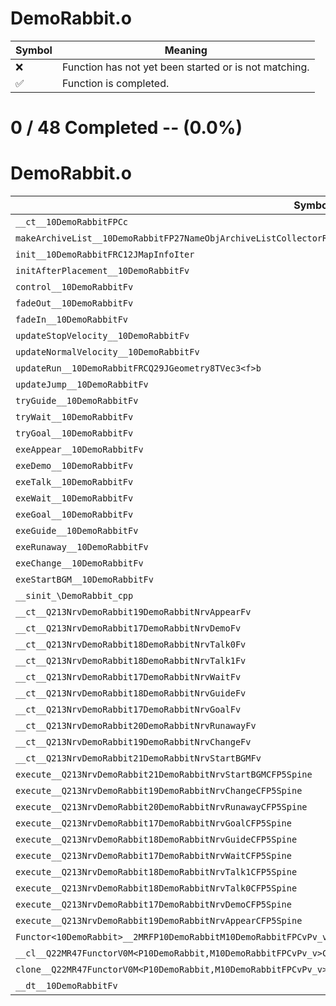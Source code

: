 # DemoRabbit.o
| Symbol | Meaning 
| ------------- | ------------- 
| :x: | Function has not yet been started or is not matching. 
| :white_check_mark: | Function is completed. 


# 0 / 48 Completed -- (0.0%)
# DemoRabbit.o
| Symbol | Decompiled? |
| ------------- | ------------- |
| `__ct__10DemoRabbitFPCc` | :x: |
| `makeArchiveList__10DemoRabbitFP27NameObjArchiveListCollectorRC12JMapInfoIter` | :x: |
| `init__10DemoRabbitFRC12JMapInfoIter` | :x: |
| `initAfterPlacement__10DemoRabbitFv` | :x: |
| `control__10DemoRabbitFv` | :x: |
| `fadeOut__10DemoRabbitFv` | :x: |
| `fadeIn__10DemoRabbitFv` | :x: |
| `updateStopVelocity__10DemoRabbitFv` | :x: |
| `updateNormalVelocity__10DemoRabbitFv` | :x: |
| `updateRun__10DemoRabbitFRCQ29JGeometry8TVec3<f>b` | :x: |
| `updateJump__10DemoRabbitFv` | :x: |
| `tryGuide__10DemoRabbitFv` | :x: |
| `tryWait__10DemoRabbitFv` | :x: |
| `tryGoal__10DemoRabbitFv` | :x: |
| `exeAppear__10DemoRabbitFv` | :x: |
| `exeDemo__10DemoRabbitFv` | :x: |
| `exeTalk__10DemoRabbitFv` | :x: |
| `exeWait__10DemoRabbitFv` | :x: |
| `exeGoal__10DemoRabbitFv` | :x: |
| `exeGuide__10DemoRabbitFv` | :x: |
| `exeRunaway__10DemoRabbitFv` | :x: |
| `exeChange__10DemoRabbitFv` | :x: |
| `exeStartBGM__10DemoRabbitFv` | :x: |
| `__sinit_\DemoRabbit_cpp` | :x: |
| `__ct__Q213NrvDemoRabbit19DemoRabbitNrvAppearFv` | :x: |
| `__ct__Q213NrvDemoRabbit17DemoRabbitNrvDemoFv` | :x: |
| `__ct__Q213NrvDemoRabbit18DemoRabbitNrvTalk0Fv` | :x: |
| `__ct__Q213NrvDemoRabbit18DemoRabbitNrvTalk1Fv` | :x: |
| `__ct__Q213NrvDemoRabbit17DemoRabbitNrvWaitFv` | :x: |
| `__ct__Q213NrvDemoRabbit18DemoRabbitNrvGuideFv` | :x: |
| `__ct__Q213NrvDemoRabbit17DemoRabbitNrvGoalFv` | :x: |
| `__ct__Q213NrvDemoRabbit20DemoRabbitNrvRunawayFv` | :x: |
| `__ct__Q213NrvDemoRabbit19DemoRabbitNrvChangeFv` | :x: |
| `__ct__Q213NrvDemoRabbit21DemoRabbitNrvStartBGMFv` | :x: |
| `execute__Q213NrvDemoRabbit21DemoRabbitNrvStartBGMCFP5Spine` | :x: |
| `execute__Q213NrvDemoRabbit19DemoRabbitNrvChangeCFP5Spine` | :x: |
| `execute__Q213NrvDemoRabbit20DemoRabbitNrvRunawayCFP5Spine` | :x: |
| `execute__Q213NrvDemoRabbit17DemoRabbitNrvGoalCFP5Spine` | :x: |
| `execute__Q213NrvDemoRabbit18DemoRabbitNrvGuideCFP5Spine` | :x: |
| `execute__Q213NrvDemoRabbit17DemoRabbitNrvWaitCFP5Spine` | :x: |
| `execute__Q213NrvDemoRabbit18DemoRabbitNrvTalk1CFP5Spine` | :x: |
| `execute__Q213NrvDemoRabbit18DemoRabbitNrvTalk0CFP5Spine` | :x: |
| `execute__Q213NrvDemoRabbit17DemoRabbitNrvDemoCFP5Spine` | :x: |
| `execute__Q213NrvDemoRabbit19DemoRabbitNrvAppearCFP5Spine` | :x: |
| `Functor<10DemoRabbit>__2MRFP10DemoRabbitM10DemoRabbitFPCvPv_v_Q22MR47FunctorV0M<P10DemoRabbit,M10DemoRabbitFPCvPv_v>` | :x: |
| `__cl__Q22MR47FunctorV0M<P10DemoRabbit,M10DemoRabbitFPCvPv_v>CFv` | :x: |
| `clone__Q22MR47FunctorV0M<P10DemoRabbit,M10DemoRabbitFPCvPv_v>CFP7JKRHeap` | :x: |
| `__dt__10DemoRabbitFv` | :x: |
